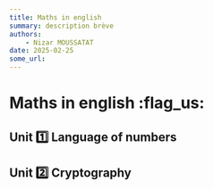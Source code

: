 ```yaml
---
title: Maths in english  
summary: description brève
authors:
    - Nizar MOUSSATAT
date: 2025-02-25
some_url:  
--- 
```

# Maths in english :flag_us:
  
## Unit :one:    Language of numbers
   
## Unit :two:  Cryptography
   